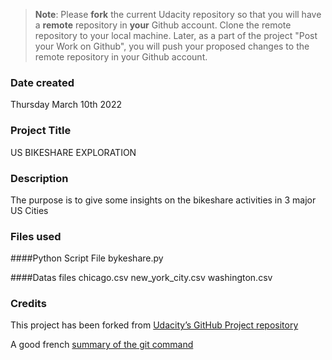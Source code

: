 >**Note**: Please **fork** the current Udacity repository so that you will have a **remote** repository in **your** Github account. Clone the remote repository to your local machine. Later, as a part of the project "Post your Work on Github", you will push your proposed changes to the remote repository in your Github account.

### Date created
Thursday March 10th 2022

### Project Title
US BIKESHARE EXPLORATION

### Description
The purpose is to give some insights on the bikeshare activities in 3 major US Cities

### Files used
####Python Script File
bykeshare.py

####Datas files
chicago.csv
new_york_city.csv
washington.csv

### Credits
This project has been forked from [Udacity’s GitHub Project repository](https://github.com/udacity/pdsnd_github)

A good french [summary of the git command](https://rogerdudler.github.io/git-guide/index.fr.html)

